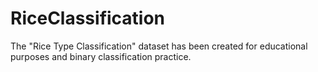 # RiceClassification
The "Rice Type Classification" dataset has been created for educational purposes and binary classification practice. 
